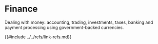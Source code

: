 # Finance

Dealing with money: accounting, trading, investments, taxes, banking and payment processing using government-backed currencies.

{{#include ../../refs/link-refs.md}}
